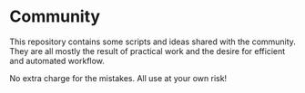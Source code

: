 # Community
This repository contains some scripts and ideas shared with the community. They are all mostly the result of practical work and the desire for efficient and automated workflow.

No extra charge for the mistakes. All use at your own risk! 
